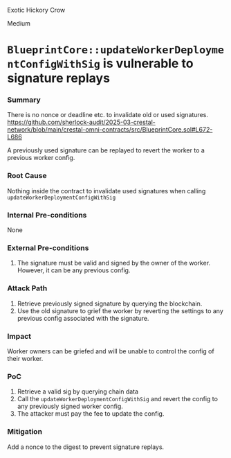 Exotic Hickory Crow

Medium

# `BlueprintCore::updateWorkerDeploymentConfigWithSig` is vulnerable to signature replays

### Summary

There is no nonce or deadline etc. to invalidate old or used signatures.
https://github.com/sherlock-audit/2025-03-crestal-network/blob/main/crestal-omni-contracts/src/BlueprintCore.sol#L672-L686

A previously used signature can be replayed to revert the worker to a previous worker config.

### Root Cause

Nothing inside the contract to invalidate used signatures when calling `updateWorkerDeploymentConfigWithSig`

### Internal Pre-conditions

None

### External Pre-conditions

1. The signature must be valid and signed by the owner of the worker. However, it can be any previous config.

### Attack Path

1. Retrieve previously signed signature by querying the blockchain.
2. Use the old signature to grief the worker by reverting the settings to any previous config associated with the signature.

### Impact

Worker owners can be griefed and will be unable to control the config of their worker.

### PoC

1. Retrieve a valid sig by querying chain data
2. Call the `updateWorkerDeploymentConfigWithSig` and revert the config to any previously signed worker config.
3. The attacker must pay the fee to update the config.

### Mitigation

Add a nonce to the digest to prevent signature replays.